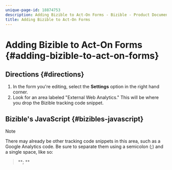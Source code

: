 ```yaml
---
unique-page-id: 18874753
description: Adding Bizible to Act-On Forms - Bizible - Product Documentation
title: Adding Bizible to Act-On Forms
---
```


# Adding Bizible to Act-On Forms {#adding-bizible-to-act-on-forms}

## Directions {#directions}

1. In the form you're editing, select the **Settings** option in the right hand corner.
1. Look for an area labeled "External Web Analytics." This will be where you drop the Bizible tracking code snippet.

## Bizible's JavaScript {#bizibles-javascript}

*<script type="text/javascript" src="//cdn.bizible.com/scripts/bizible.js" async=""></script>*

>[!NOTE]
>
>There may already be other tracking code snippets in this area, such as a Google Analytics code. Be sure to separate them using a semicolon (;) and a single space, like so:   
  
><script type="text/javascript" src="//cdn.bizible.com/scripts/bizible.js" async=""></script>**; **<script async="true" type="someothercode" src="someotherfile.js" ></script>

